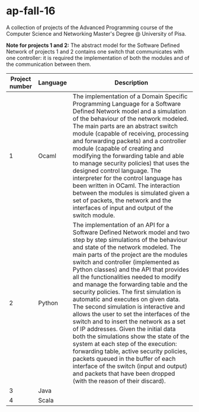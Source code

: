 # ap-fall-16
A collection of projects of the Advanced Programming course of the Computer Science and Networking Master's Degree @ University of Pisa.

<b>Note for projects 1 and 2:</b>
The abstract model for the Software Defined Network of projects 1 and 2 contains one switch that communicates with one controller: it is required the implementation of both the modules and of the communication between them.

| <b>Project number</b> | <b>Language</b> | <b>Description</b> |
| ---------- | ----------------------- | ----------- |
| 1 | Ocaml | The implementation of a Domain Specific Programming Language for a Software Defined Network model and a simulation of the behaviour of the network modeled. The main parts are an abstract switch module (capable of receiving, processing and forwarding packets) and a controller module (capable of creating and modifying the forwarding table and able to manage security policies) that uses the designed control language. The interpreter for the control language has been written in OCaml. The interaction between the modules is simulated given a set of packets, the network and the interfaces of input and output of the switch module. |
| 2 | Python | The implementation of an API for a Software Defined Network model and two step by step simulations of the behaviour and state of the network modeled. The main parts of the project are the modules switch and controller (implemented as Python classes) and the API that provides all the functionalities needed to modify and manage the forwarding table and the security policies. The first simulation is automatic and executes on given data. The second simulation is interactive and allows the user to set the interfaces of the switch and to insert the network as a set of IP addresses. Given the initial data both the simulations show the state of the system at each step of the execution: forwarding table, active security policies, packets queued in the buffer of each interface of the switch (input and output) and packets that have been dropped (with the reason of their discard). |
| 3 | Java |  |
| 4 | Scala |  |
